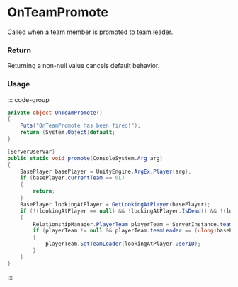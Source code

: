 <Badge type="danger" text="Carbon Compatible"/><Badge type="warning" text="Oxide Compatible"/>
# OnTeamPromote
Called when a team member is promoted to team leader.
### Return
Returning a non-null value cancels default behavior.

### Usage
::: code-group
```csharp [Example]
private object OnTeamPromote()
{
	Puts("OnTeamPromote has been fired!");
	return (System.Object)default;
}
```
```csharp [Source — Assembly-CSharp @ RelationshipManager]
[ServerUserVar]
public static void promote(ConsoleSystem.Arg arg)
{
	BasePlayer basePlayer = UnityEngine.ArgEx.Player(arg);
	if (basePlayer.currentTeam == 0L)
	{
		return;
	}
	BasePlayer lookingAtPlayer = GetLookingAtPlayer(basePlayer);
	if (!(lookingAtPlayer == null) && !lookingAtPlayer.IsDead() && !(lookingAtPlayer == basePlayer) && lookingAtPlayer.currentTeam == basePlayer.currentTeam)
	{
		RelationshipManager.PlayerTeam playerTeam = ServerInstance.teams[basePlayer.currentTeam];
		if (playerTeam != null && playerTeam.teamLeader == (ulong)basePlayer.userID)
		{
			playerTeam.SetTeamLeader(lookingAtPlayer.userID);
		}
	}
}

```
:::
